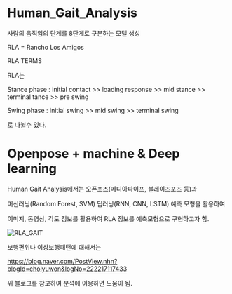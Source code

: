 # Human_Gait_Analysis

사람의 움직임의 단계를 8단계로 구분하는 모델 생성

RLA = Rancho Los Amigos 

RLA TERMS

RLA는 

Stance phase : initial contact >> loading response >> mid stance >> terminal tance >> pre swing

Swing phase : initial swing >> mid swing >> terminal swing

로 나뉠수 있다.

# Openpose + machine & Deep learning

Human Gait Analysis에서는 오픈포즈(메디아파이프, 블레이즈포즈 등)과

머신러닝(Random Forest, SVM) 딥러닝(RNN, CNN, LSTM) 예측 모형을 활용하여

이미지, 동영상, 각도 정보를 활용하여 RLA 정보를 예측모형으로 구현하고자 함.

![RLA_GAIT](https://user-images.githubusercontent.com/113952742/192567972-73292639-abb9-4422-b187-8c9526a8c09c.png)


보행편위나 이상보행패턴에 대해서는

https://blog.naver.com/PostView.nhn?blogId=choiyuwon&logNo=222217117433

위 블로그를 참고하여 분석에 이용하면 도움이 됨.   
